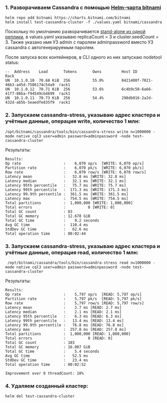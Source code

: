  ### 1. Разворачиваем Cassandra с помощью [Helm-чарта bitnami](https://bitnami.com/stack/cassandra/helm)

```
helm repo add bitnami https://charts.bitnami.com/bitnami
helm install test-cassandra-cluster -f ./values.yaml bitnami/cassandra
```

Поскольку по умолчанию разворачивается [stand-alone из одной реплики](https://github.com/bitnami/charts/tree/master/bitnami/cassandra/#parameters), в values.yaml указываю replicaCount = 3 и cluster.seedCount = 3. Также указано имя УЗ admin с паролем adminpassword вместо УЗ cassandra с автогенерируемым паролем.

После запуска всех контейнеров, в CLI одного из них запускаю nodetool status:

```
--  Address    Load       Tokens       Owns         Host ID                               Rack
UN  10.1.0.10  70.68 KiB  256          55.0%        0421400f-7021-46b3-a45d-7586174c54a9  rack1
UN  10.1.0.12  70.71 KiB  256          53.6%        6c4b9c50-6a66-41f7-86ba-f94549cb4699  rack1
UN  10.1.0.11  70.73 KiB  256          54.4%        290db916-2a2d-432d-ab5b-5eaedfe835f9  rack1
```

 ### 2. Запускаем cassandra-stress, указываю адрес кластера и учётные данные, операция write, количество 1 млн:
```
/opt/bitnami/cassandra/tools/bin/cassandra-stress write n=1000000 -mode native cql3 user=admin password=adminpassword -node test-cassandra-cluster
```

Результаты:
```
Results:
Op rate                   :    6,070 op/s  [WRITE: 6,070 op/s]
Partition rate            :    6,070 pk/s  [WRITE: 6,070 pk/s]
Row rate                  :    6,070 row/s [WRITE: 6,070 row/s]
Latency mean              :   32.8 ms [WRITE: 32.8 ms]
Latency median            :   32.1 ms [WRITE: 32.1 ms]
Latency 95th percentile   :   75.7 ms [WRITE: 75.7 ms]
Latency 99th percentile   :  171.3 ms [WRITE: 171.3 ms]
Latency 99.9th percentile :  361.5 ms [WRITE: 361.5 ms]
Latency max               :  754.5 ms [WRITE: 754.5 ms]
Total partitions          :  1,000,000 [WRITE: 1,000,000]
Total errors              :          0 [WRITE: 0]
Total GC count            : 83
Total GC memory           : 12.678 GiB
Total GC time             :    9.2 seconds
Avg GC time               :  110.4 ms
StdDev GC time            :   62.6 ms
Total operation time      : 00:02:44
```

 ### 3. Запускаем cassandra-stress, указываю адрес кластера и учётные данные, операция read, количество 1 млн:
```
 /opt/bitnami/cassandra/tools/bin/cassandra-stress read n=1000000 -mode native cql3 user=admin password=adminpassword -node test-cassandra-cluster
```

Результаты:
``` 
Results:
Op rate                   :    5,797 op/s  [READ: 5,797 op/s]
Partition rate            :    5,797 pk/s  [READ: 5,797 pk/s]
Row rate                  :    5,797 row/s [READ: 5,797 row/s]
Latency mean              :    2.7 ms [READ: 2.7 ms]
Latency median            :    2.1 ms [READ: 2.1 ms]
Latency 95th percentile   :    6.3 ms [READ: 6.3 ms]
Latency 99th percentile   :   13.4 ms [READ: 13.4 ms]
Latency 99.9th percentile :   76.8 ms [READ: 76.8 ms]
Latency max               :  257.8 ms [READ: 257.8 ms]
Total partitions          :  1,000,000 [READ: 1,000,000]
Total errors              :          0 [READ: 0]
Total GC count            : 103
Total GC memory           : 16.087 GiB
Total GC time             :    5.4 seconds
Avg GC time               :   52.5 ms
StdDev GC time            :   23.4 ms
Total operation time      : 00:02:52

Improvement over 8 threadCount: 10%
```
 
 ### 4. Удаляем созданный кластер:
```
helm del test-cassandra-cluster
``` 
